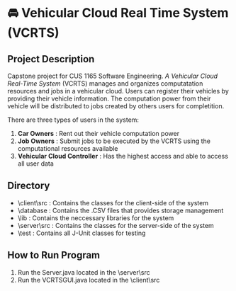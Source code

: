 # :oncoming_automobile: Vehicular Cloud Real Time System (VCRTS)
## Project Description
Capstone project for CUS 1165 Software Engineering. _A Vehicular Cloud Real-Time System_ (VCRTS) manages and organizes computatation resources and jobs in a vehicular cloud. Users can register their vehicles by providing their vehicle information. The computation power from their vehicle will be distributed to jobs created by others users for completition. 

There are three types of users in the system:
1. **Car Owners** : Rent out their vehicle computation power
2. **Job Owners** : Submit jobs to be executed by the VCRTS using the computational resources available 
3. **Vehicular Cloud Controller** : Has the highest access and able to access all user data

## Directory
- \client\src : Contains the classes for the client-side of the system
- \database : Contains the .CSV files that provides storage management
- \lib : Contains the neccessary libraries for the system 
- \server\src : Contains the classes for the server-side of the system
- \test : Contains all J-Unit classes for testing

## How to Run Program
1. Run the Server.java located in the \server\src
2. Run the VCRTSGUI.java located in the \client\src
